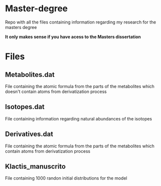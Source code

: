 # Master-degree
Repo with all the files containing information regarding my research for the masters degree

**It only makes sense if you have acess to the Masters dissertation**

# Files
## Metabolites.dat
File containing the atomic formula from the parts of the metabolites which doesn't contain atoms from derivatization process

## Isotopes.dat
File containing information regarding natural abundances of the isotopes

## Derivatives.dat
File containing the atomic formula from the parts of the metabolites which contain atoms from derivatization process

## Klactis_manuscrito
File containing 1000 randon initial distributions for the model
